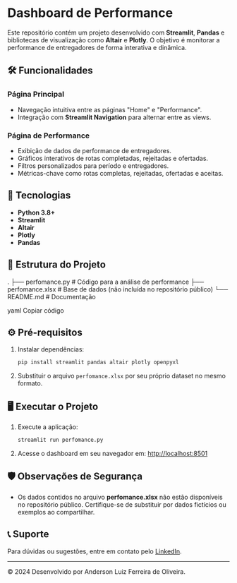 # Dashboard de Performance

Este repositório contém um projeto desenvolvido com **Streamlit**, **Pandas** e bibliotecas de visualização como **Altair** e **Plotly**. O objetivo é monitorar a performance de entregadores de forma interativa e dinâmica.

## 🛠️ Funcionalidades
### Página Principal
- Navegação intuitiva entre as páginas "Home" e "Performance".
- Integração com **Streamlit Navigation** para alternar entre as views.

### Página de Performance
- Exibição de dados de performance de entregadores.
- Gráficos interativos de rotas completadas, rejeitadas e ofertadas.
- Filtros personalizados para período e entregadores.
- Métricas-chave como rotas completas, rejeitadas, ofertadas e aceitas.

## 🚀 Tecnologias
- **Python 3.8+**
- **Streamlit**
- **Altair**
- **Plotly**
- **Pandas**

## 📂 Estrutura do Projeto
. ├── perfomance.py # Código para a análise de performance ├── perfomance.xlsx # Base de dados (não incluída no repositório público) └── README.md # Documentação

yaml
Copiar código

## ⚙️ Pré-requisitos
1. Instalar dependências:
    ```bash
    pip install streamlit pandas altair plotly openpyxl
    ```
2. Substituir o arquivo `perfomance.xlsx` por seu próprio dataset no mesmo formato.

## 🖥️ Executar o Projeto
1. Execute a aplicação:
    ```bash
    streamlit run perfomance.py
    ```
2. Acesse o dashboard em seu navegador em: [http://localhost:8501](http://localhost:8501)

## 🛡️ Observações de Segurança
- Os dados contidos no arquivo **perfomance.xlsx** não estão disponíveis no repositório público. Certifique-se de substituir por dados fictícios ou exemplos ao compartilhar.

## 📞 Suporte
Para dúvidas ou sugestões, entre em contato pelo [LinkedIn](https://www.linkedin.com/in/anderson-luiz-781675153/).

---

© 2024 Desenvolvido por Anderson Luiz Ferreira de Oliveira.  
